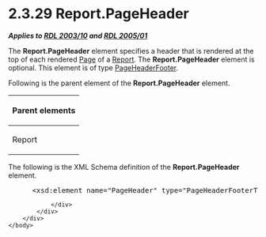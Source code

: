 <html dir="LTR" xmlns:mshelp="http://msdn.microsoft.com/mshelp" xmlns:ddue="http://ddue.schemas.microsoft.com/authoring/2003/5" xmlns:xlink="http://www.w3.org/1999/xlink" xmlns:tool="http://www.microsoft.com/tooltip">
    <head>
        <meta http-equiv="Content-Type" content="text/html; CHARSET=utf-8"></meta>
        <meta name="save" content="history"></meta>
        <title>2.3.29 Report.PageHeader</title>
        <xml>
            <mshelp:toctitle title="2.3.29 Report.PageHeader"></mshelp:toctitle>
            <mshelp:rltitle title="[MS-RDL]: Report.PageHeader"></mshelp:rltitle>
            <mshelp:keyword index="A" term="0f50dcf2-ebef-47ef-a595-69f33e6ecc7e"></mshelp:keyword>
            <mshelp:attr name="DCSext.ContentType" value="open specification"></mshelp:attr>
            <mshelp:attr name="AssetID" value="0f50dcf2-ebef-47ef-a595-69f33e6ecc7e"></mshelp:attr>
            <mshelp:attr name="TopicType" value="kbRef"></mshelp:attr>
            <mshelp:attr name="DCSext.Title" value="[MS-RDL]: Report.PageHeader" />
        </xml>
    </head>
    <body>
        <div id="header">
            <h1 class="heading">2.3.29 Report.PageHeader</h1>
        </div>
        <div id="mainSection">
            <div id="mainBody">
                <div id="allHistory" class="saveHistory"></div>
                <div id="sectionSection0" class="section" name="collapseableSection">
                    

<p><b><i>Applies to </i></b><a href="a7e2ad00-07c8-4f6d-80ab-3ad55df7b233.md"><b><i>RDL 2003/10</i></b></a><b>
<i>and </i></b><a href="3ebe2912-4958-4832-b391-cad1f5e13338.md"><b><i>RDL 2005/01</i></b></a></p>

<p>The <b>Report.PageHeader</b> element specifies a header that
is rendered at the top of each rendered <a href="b5e525d5-00d6-4e1a-8813-55f327da6b4c.md">Page</a> of a <a href="6bbaafec-020b-406c-b4e7-5e4318b616cb.md">Report</a>. The <b>Report.PageHeader</b>
element is optional. This element is of type <a href="ddc35223-1cb6-4136-823b-e72a3d12e1f9.md">PageHeaderFooter</a>.</p>

<p>Following is the parent element of the <b>Report.PageHeader</b>
element.</p>

<table>
 <thead>
  <tr>
   <th>
   <p>Parent elements</p>
   </th>
  </tr>
 </thead>
 <tr>
  <td>
  <p>Report</p>
  </td>
 </tr>
</table>

<p>The following is the XML Schema definition of the <b>Report.PageHeader</b>
element.</p>

<dl>
<dd>
<div><pre> &lt;xsd:element name=&quot;PageHeader&quot; type=&quot;PageHeaderFooterType&quot; minOccurs=&quot;0&quot; /&gt;
</pre></div>
</dd></dl>


                </div>
            </div>
        </div>
    </body>
</html>